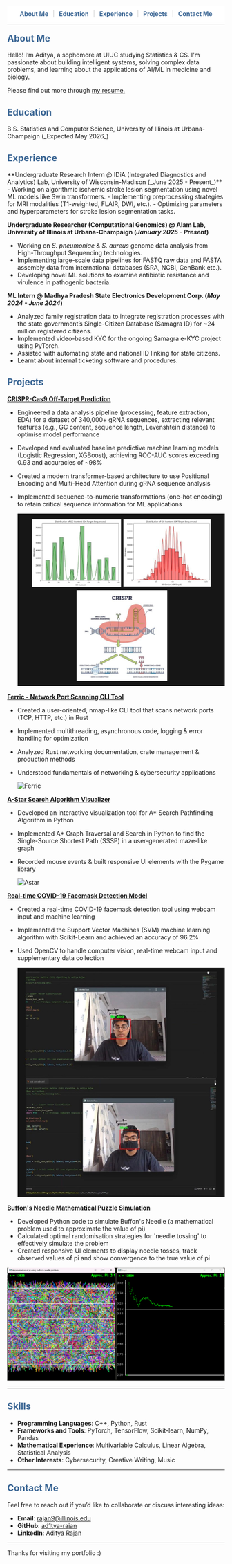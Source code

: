 <nav style="background-color: #ffffff; padding: 10px 0 15px 0; position: sticky; top: 0; z-index: 1000; display: flex; justify-content: center; border-bottom: 1px solid #ddd; font-size: 1.0em;">
    <a href="#about" style="text-decoration: none; margin: 0 10px; color: #3b6694; font-weight: bold;">About Me</a>
    <span style="color: #ccc;">|</span>
    <a href="#education" style="text-decoration: none; margin: 0 10px; color: #3b6694; font-weight: bold;">Education</a>
    <span style="color: #ccc;">|</span>
    <a href="#work" style="text-decoration: none; margin: 0 10px; color: #3b6694; font-weight: bold;">Experience</a>
    <span style="color: #ccc;">|</span>
    <a href="#projects" style="text-decoration: none; margin: 0 10px; color: #3b6694; font-weight: bold;">Projects</a>
    <span style="color: #ccc;">|</span>
    <a href="#contact" style="text-decoration: none; margin: 0 10px; color: #3b6694; font-weight: bold;">Contact Me</a>
</nav>

<h2 id = "about" style="margin-top: 20px; color: #3b6694;">About Me</h2>

Hello! I’m Aditya, a sophomore at UIUC studying Statistics & CS. I'm passionate about building intelligent systems, solving complex data problems, and learning about the applications of AI/ML in medicine and biology. 

Please find out more through [my resume.](images/resume.pdf)

<h2 id = "education" style="color: #3b6694;">Education</h2>
B.S. Statistics and Computer Science, University of Illinois at Urbana-Champaign (_Expected May 2026_)

<h2 id = "work" style="color: #3b6694;">Experience</h2>
**Undergraduate Research Intern @ IDiA (Integrated Diagnostics and Analytics) Lab, University of Wisconsin-Madison (_June 2025 - Present_)**
- Working on algorithmic ischemic stroke lesion segmentation using novel ML models like Swin transformers.
- Implementing preprocessing strategies for MRI modalities (T1-weighted, FLAIR, DWI, etc.).
- Optimizing parameters and hyperparameters for stroke lesion segmentation tasks.

**Undergraduate Researcher (Computational Genomics) @ Alam Lab, University of Illinois at Urbana-Champaign (_January 2025 - Present_)**
- Working on _S. pneumoniae_ & _S. aureus_ genome data analysis from High-Throughput Sequencing technologies.
- Implementing large-scale data pipelines for FASTQ raw data and FASTA assembly data from international databases (SRA, NCBI, GenBank etc.).
- Developing novel ML solutions to examine antibiotic resistance and virulence in pathogenic bacteria.

**ML Intern @ Madhya Pradesh State Electronics Development Corp. (_May 2024 - June 2024_)**
- Analyzed family registration data to integrate registration processes with the state government’s Single-Citizen Database (Samagra ID) for ~24 million   registered citizens.
- Implemented video-based KYC for the ongoing Samagra e-KYC project using PyTorch.
- Assisted with automating state and national ID linking for state citizens.
- Learnt about internal ticketing software and procedures.

<h2 id = "projects" style="color: #3b6694;">Projects</h2>

[**CRISPR-Cas9 Off-Target Prediction**](https://github.com/ad1tya-rajan/CRISPR-ML)

- Engineered a data analysis pipeline (processing, feature extraction, EDA) for a dataset of 340,000+ gRNA sequences, extracting relevant features (e.g., GC 
  content, sequence length, Levenshtein distance) to optimise model performance
- Developed and evaluated baseline predictive machine learning models (Logistic Regression, XGBoost), achieving ROC-AUC scores exceeding 0.93 and accuracies of ~98%
- Created a modern transformer-based architecture to use Positional Encoding and Multi-Head Attention during gRNA sequence analysis
- Implemented sequence-to-numeric transformations (one-hot encoding) to retain critical sequence information for ML applications

  ![CRISPR-ML](images/crispr.jpg)

[**Ferric - Network Port Scanning CLI Tool**](https://github.com/ad1tya-rajan/Rust-Ferric-Port-Scanner)

- Created a user-oriented, nmap-like CLI tool that scans network ports (TCP, HTTP, etc.) in Rust
- Implemented multithreading, asynchronous code, logging & error handling for optimization
- Analyzed Rust networking documentation, crate management & production methods
- Understood fundamentals of networking & cybersecurity applications

  ![Ferric](images/Ferric.png)

[**A-Star Search Algorithm Visualizer**](https://github.com/ad1tya-rajan/Rust-Ferric-Port-Scanner)
  
- Developed an interactive visualization tool for A* Search Pathfinding Algorithm in Python
- Implemented A* Graph Traversal and Search in Python to find the Single-Source Shortest Path (SSSP) in a user-generated maze-like graph
- Recorded mouse events & built responsive UI elements with the Pygame library

  ![Astar](images/AStar.png)

[**Real-time COVID-19 Facemask Detection Model**](https://github.com/ad1tya-rajan/python-projects)
  
- Created a real-time COVID-19 facemask detection tool using webcam input and machine learning
- Implemented the Support Vector Machines (SVM) machine learning algorithm with Scikit-Learn and achieved an accuracy of 96.2%
- Used OpenCV to handle computer vision, real-time webcam input and supplementary data collection

  ![Facemask](images/facemask.jpg)

[**Buffon's Needle Mathematical Puzzle Simulation**](https://github.com/ad1tya-rajan/python-projects)
  
- Developed Python code to simulate Buffon's Needle (a mathematical problem used to approximate the value of pi)
- Calculated optimal randomisation strategies for 'needle tossing' to effectively simulate the problem
- Created responsive UI elements to display needle tosses, track observed values of pi and show convergence to the true value of pi

 ![Buffon](images/buffon.png)
  
---

<h2 style="color: #3b6694;">Skills</h2>

- **Programming Languages**: C++, Python, Rust
- **Frameworks and Tools**: PyTorch, TensorFlow, Scikit-learn, NumPy, Pandas
- **Mathematical Experience**: Multivariable Calculus, Linear Algebra, Statistical Analysis
- **Other Interests**: Cybersecurity, Creative Writing, Music

---

<h2 id = "contact" style="color: #3b6694;">Contact Me</h2>

Feel free to reach out if you’d like to collaborate or discuss interesting ideas:

- **Email**: [rajan9@illinois.edu](mailto:rajan9@illinois.edu)
- **GitHub**: [ad1tya-rajan](https://github.com/ad1tya-rajan)
- **LinkedIn**: [Aditya Rajan](https://www.linkedin.com/in/aditya-rajan-b0a668336/)

---

Thanks for visiting my portfolio :)
